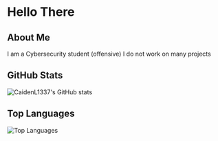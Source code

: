 # Hello There

## About Me
I am a Cybersecurity student (offensive)
I do not work on many projects 

## GitHub Stats
![CaidenL1337's GitHub stats](https://github-readme-stats.vercel.app/api?username=CaidenL1337&show_icons=true&theme=radical)

## Top Languages
![Top Languages](https://github-readme-stats.vercel.app/api/top-langs/?username=CaidenL1337&layout=compact&theme=radical)


